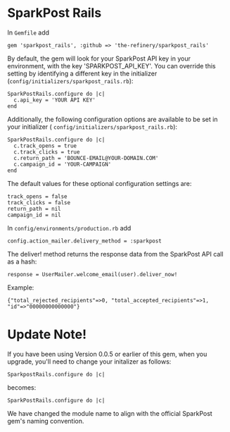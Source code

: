 # SparkPost Rails

In `Gemfile` add

```
gem 'sparkpost_rails', :github => 'the-refinery/sparkpost_rails'
```

By default, the gem will look for your SparkPost API key in your environment, with the key
'SPARKPOST_API_KEY'.  You can override this setting by identifying a different key in the initializer 
(`config/initializers/sparkpost_rails.rb`):

```
SparkPostRails.configure do |c|
  c.api_key = 'YOUR API KEY'
end
```

Additionally, the following configuration options are available to be set in your initializer 
( `config/initializers/sparkpost_rails.rb`):

```
SparkPostRails.configure do |c|
  c.track_opens = true
  c.track_clicks = true
  c.return_path = 'BOUNCE-EMAIL@YOUR-DOMAIN.COM'
  c.campaign_id = 'YOUR-CAMPAIGN'
end
```

The default values for these optional configuration settings are:

```
track_opens = false
track_clicks = false
return_path = nil
campaign_id = nil

```

In `config/environments/production.rb` add

```
config.action_mailer.delivery_method = :sparkpost
```

The deliver! method returns the response data from the SparkPost API call as a hash:

```
response = UserMailer.welcome_email(user).deliver_now!
```

Example:

```
{"total_rejected_recipients"=>0, "total_accepted_recipients"=>1, "id"=>"00000000000000"}
```

# Update Note!

If you have been using Version 0.0.5 or earlier of this gem, when you upgrade, you'll need to 
change your initalizer as follows:

```
SparkpostRails.configure do |c|
```

becomes: 

```
SparkPostRails.configure do |c|
```

We have changed the module name to align with the official SparkPost gem's naming convention.
